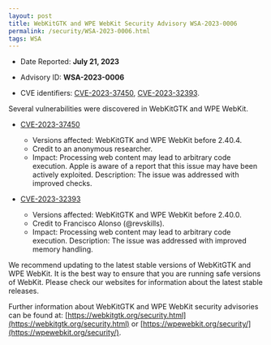 ```yaml
---
layout: post
title: WebKitGTK and WPE WebKit Security Advisory WSA-2023-0006
permalink: /security/WSA-2023-0006.html
tags: WSA
---
```


* Date Reported: **July 21, 2023**

* Advisory ID: **WSA-2023-0006**

* CVE identifiers: [CVE-2023-37450](#CVE-2023-37450), [CVE-2023-32393](#CVE-2023-32393).


Several vulnerabilities were discovered in WebKitGTK and WPE WebKit.

* <a name="CVE-2023-37450" href="https://cve.mitre.org/cgi-bin/cvename.cgi?name=CVE-2023-37450">CVE-2023-37450</a>
  * Versions affected: WebKitGTK and WPE WebKit before 2.40.4.
  * Credit to an anonymous researcher.
  * Impact: Processing web content may lead to arbitrary code execution.
    Apple is aware of a report that this issue may have been actively
    exploited. Description: The issue was addressed with improved
    checks.

* <a name="CVE-2023-32393" href="https://cve.mitre.org/cgi-bin/cvename.cgi?name=CVE-2023-32393">CVE-2023-32393</a>
  * Versions affected: WebKitGTK and WPE WebKit before 2.40.0.
  * Credit to Francisco Alonso (@revskills).
  * Impact: Processing web content may lead to arbitrary code execution.
    Description: The issue was addressed with improved memory handling.


We recommend updating to the latest stable versions of WebKitGTK and WPE
WebKit. It is the best way to ensure that you are running safe versions
of WebKit. Please check our websites for information about the latest
stable releases.

Further information about WebKitGTK and WPE WebKit security advisories can be found at:
[https://webkitgtk.org/security.html](https://webkitgtk.org/security.html) or [https://wpewebkit.org/security/](https://wpewebkit.org/security/).
